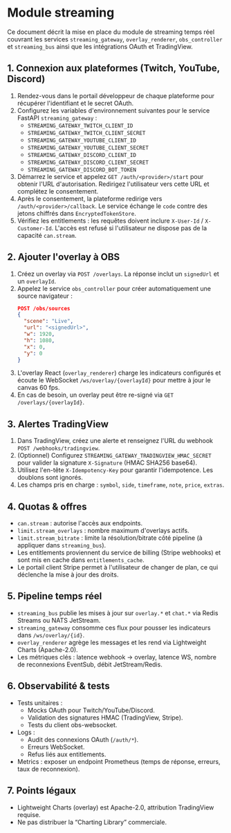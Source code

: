 # Module streaming

Ce document décrit la mise en place du module de streaming temps réel couvrant les services `streaming_gateway`, `overlay_renderer`, `obs_controller` et `streaming_bus` ainsi que les intégrations OAuth et TradingView.

## 1. Connexion aux plateformes (Twitch, YouTube, Discord)

1. Rendez-vous dans le portail développeur de chaque plateforme pour récupérer l'identifiant et le secret OAuth.
2. Configurez les variables d'environnement suivantes pour le service FastAPI `streaming_gateway` :
   - `STREAMING_GATEWAY_TWITCH_CLIENT_ID`
   - `STREAMING_GATEWAY_TWITCH_CLIENT_SECRET`
   - `STREAMING_GATEWAY_YOUTUBE_CLIENT_ID`
   - `STREAMING_GATEWAY_YOUTUBE_CLIENT_SECRET`
   - `STREAMING_GATEWAY_DISCORD_CLIENT_ID`
   - `STREAMING_GATEWAY_DISCORD_CLIENT_SECRET`
   - `STREAMING_GATEWAY_DISCORD_BOT_TOKEN`
3. Démarrez le service et appelez `GET /auth/<provider>/start` pour obtenir l'URL d'autorisation. Redirigez l'utilisateur vers cette URL et complétez le consentement.
4. Après le consentement, la plateforme redirige vers `/auth/<provider>/callback`. Le service échange le `code` contre des jetons chiffrés dans `EncryptedTokenStore`.
5. Vérifiez les entitlements : les requêtes doivent inclure `X-User-Id` / `X-Customer-Id`. L'accès est refusé si l'utilisateur ne dispose pas de la capacité `can.stream`.

## 2. Ajouter l'overlay à OBS

1. Créez un overlay via `POST /overlays`. La réponse inclut un `signedUrl` et un `overlayId`.
2. Appelez le service `obs_controller` pour créer automatiquement une source navigateur :
   ```json
   POST /obs/sources
   {
     "scene": "Live",
     "url": "<signedUrl>",
     "w": 1920,
     "h": 1080,
     "x": 0,
     "y": 0
   }
   ```
3. L'overlay React (`overlay_renderer`) charge les indicateurs configurés et écoute le WebSocket `/ws/overlay/{overlayId}` pour mettre à jour le canvas 60 fps.
4. En cas de besoin, un overlay peut être re-signé via `GET /overlays/{overlayId}`.

## 3. Alertes TradingView

1. Dans TradingView, créez une alerte et renseignez l'URL du webhook `POST /webhooks/tradingview`.
2. (Optionnel) Configurez `STREAMING_GATEWAY_TRADINGVIEW_HMAC_SECRET` pour valider la signature `X-Signature` (HMAC SHA256 base64).
3. Utilisez l'en-tête `X-Idempotency-Key` pour garantir l'idempotence. Les doublons sont ignorés.
4. Les champs pris en charge : `symbol`, `side`, `timeframe`, `note`, `price`, `extras`.

## 4. Quotas & offres

- `can.stream` : autorise l'accès aux endpoints.
- `limit.stream_overlays` : nombre maximum d'overlays actifs.
- `limit.stream_bitrate` : limite la résolution/bitrate côté pipeline (à appliquer dans `streaming_bus`).
- Les entitlements proviennent du service de billing (Stripe webhooks) et sont mis en cache dans `entitlements_cache`.
- Le portail client Stripe permet à l'utilisateur de changer de plan, ce qui déclenche la mise à jour des droits.

## 5. Pipeline temps réel

- `streaming_bus` publie les mises à jour sur `overlay.*` et `chat.*` via Redis Streams ou NATS JetStream.
- `streaming_gateway` consomme ces flux pour pousser les indicateurs dans `/ws/overlay/{id}`.
- `overlay_renderer` agrège les messages et les rend via Lightweight Charts (Apache-2.0).
- Les métriques clés : latence webhook → overlay, latence WS, nombre de reconnexions EventSub, débit JetStream/Redis.

## 6. Observabilité & tests

- Tests unitaires :
  - Mocks OAuth pour Twitch/YouTube/Discord.
  - Validation des signatures HMAC (TradingView, Stripe).
  - Tests du client obs-websocket.
- Logs :
  - Audit des connexions OAuth (`/auth/*`).
  - Erreurs WebSocket.
  - Refus liés aux entitlements.
- Metrics : exposer un endpoint Prometheus (temps de réponse, erreurs, taux de reconnexion).

## 7. Points légaux

- Lightweight Charts (overlay) est Apache-2.0, attribution TradingView requise.
- Ne pas distribuer la “Charting Library” commerciale.
